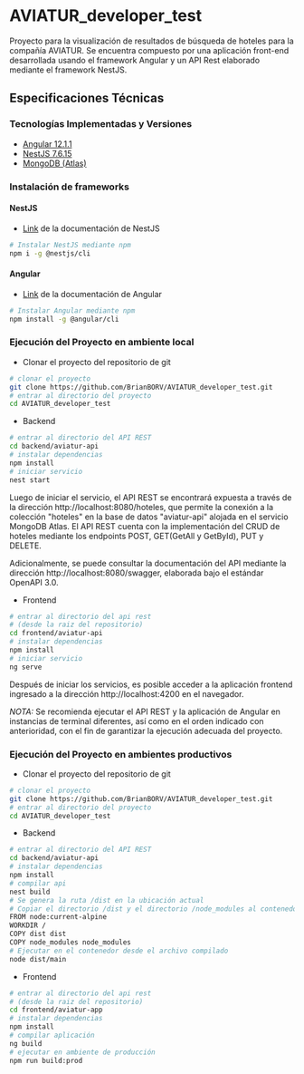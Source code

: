 # AVIATUR_developer_test
Proyecto para la visualización de resultados de búsqueda de hoteles para la compañía AVIATUR. Se encuentra compuesto por una aplicación front-end desarrollada usando el framework Angular y un API Rest elaborado mediante el framework NestJS.

## Especificaciones Técnicas

### Tecnologías Implementadas y Versiones
* [Angular 12.1.1](https://angular.io/)
* [NestJS 7.6.15](https://github.com/nestjs/nest)
* [MongoDB (Atlas)](https://github.com/mongodb/mongo)

### Instalación de frameworks
#### NestJS
- [Link](https://docs.nestjs.com/) de la documentación de NestJS
```bash
# Instalar NestJS mediante npm
npm i -g @nestjs/cli
```
#### Angular
- [Link](https://angular.io/guide/setup-local) de la documentación de Angular
```bash
# Instalar Angular mediante npm
npm install -g @angular/cli
```
### Ejecución del Proyecto en ambiente local

- Clonar el proyecto del repositorio de git
```bash
# clonar el proyecto
git clone https://github.com/BrianBORV/AVIATUR_developer_test.git
# entrar al directorio del proyecto
cd AVIATUR_developer_test
```
- Backend
```bash
# entrar al directorio del API REST
cd backend/aviatur-api
# instalar dependencias
npm install
# iniciar servicio
nest start
```
Luego de iniciar el servicio, el API REST se encontrará expuesta a través de la dirección http://localhost:8080/hoteles, que permite la conexión a la colección "hoteles" en la base de datos "aviatur-api" alojada en el servicio MongoDB Atlas. El API REST cuenta con la implementación del CRUD de hoteles mediante los endpoints POST, GET(GetAll y GetById), PUT y DELETE.

Adicionalmente, se puede consultar la documentación del API mediante la dirección http://localhost:8080/swagger, elaborada bajo el estándar OpenAPI 3.0.
- Frontend
```bash
# entrar al directorio del api rest 
# (desde la raiz del repositorio)
cd frontend/aviatur-api
# instalar dependencias
npm install
# iniciar servicio
ng serve
```
Después de iniciar los servicios, es posible acceder a la aplicación frontend ingresado a la dirección http://localhost:4200 en el navegador.

*NOTA:* Se recomienda ejecutar el API REST y la aplicación de Angular en instancias de terminal diferentes, así como en el orden indicado con anterioridad, con el fin de garantizar la ejecución adecuada del proyecto.

### Ejecución del Proyecto en ambientes productivos
- Clonar el proyecto del repositorio de git
```bash
# clonar el proyecto
git clone https://github.com/BrianBORV/AVIATUR_developer_test.git
# entrar al directorio del proyecto
cd AVIATUR_developer_test
```
- Backend
```bash
# entrar al directorio del API REST
cd backend/aviatur-api
# instalar dependencias
npm install
# compilar api
nest build
# Se genera la ruta /dist en la ubicación actual
# Copiar el directorio /dist y el directorio /node_modules al contenedor en el ambiente de producción
FROM node:current-alpine
WORKDIR /
COPY dist dist
COPY node_modules node_modules
# Ejecutar en el contenedor desde el archivo compilado
node dist/main
```
- Frontend
```bash
# entrar al directorio del api rest 
# (desde la raiz del repositorio)
cd frontend/aviatur-app
# instalar dependencias
npm install
# compilar aplicación
ng build
# ejecutar en ambiente de producción
npm run build:prod
```

